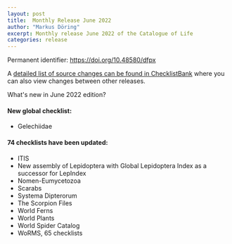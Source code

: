 ```yaml
---
layout: post
title:  Monthly Release June 2022
author: "Markus Döring"
excerpt: Monthly release June 2022 of the Catalogue of Life
categories: release
---
```


Permanent identifier: https://doi.org/10.48580/dfpx

A [detailed list of source changes can be found in ChecklistBank](https://www.checklistbank.org/dataset/9828/sourcemetrics?hideUnchanged=true&releaseKey=9820) where you can also view changes between other releases.

What's new in June 2022 edition?

#### New global checklist:

 * Gelechiidae

#### 74 checklists have been updated:

 * ITIS
 * New assembly of Lepidoptera with Global Lepidoptera Index as a successor for LepIndex
 * Nomen-Eumycetozoa
 * Scarabs
 * Systema Dipterorum
 * The Scorpion Files
 * World Ferns
 * World Plants
 * World Spider Catalog
 * WoRMS, 65 checklists
